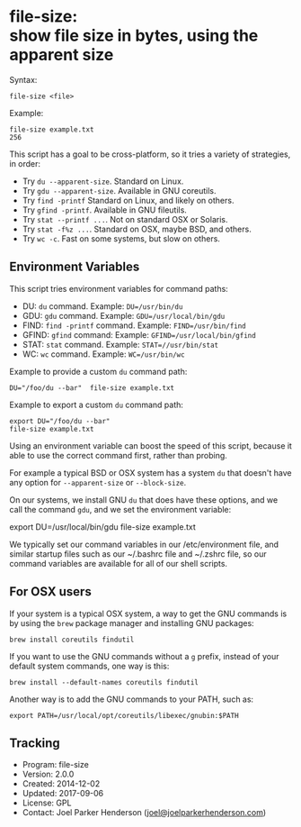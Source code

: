# file-size:<br>show file size in bytes, using the apparent size

Syntax:

    file-size <file>

Example:

    file-size example.txt
    256

This script has a goal to be cross-platform,
so it tries a variety of strategies, in order:

  * Try `du --apparent-size`. Standard on Linux.
  * Try `gdu --apparent-size`. Available in GNU coreutils.
  * Try `find -printf` Standard on Linux, and likely on others.
  * Try `gfind -printf`. Available in GNU fileutils.
  * Try `stat --printf ...`. Not on standard OSX or Solaris.
  * Try `stat -f%z ...`. Standard on OSX, maybe BSD, and others.
  * Try `wc -c`. Fast on some systems, but slow on others.


## Environment Variables

This script tries environment variables for command paths:

  * DU: `du` command. Example: `DU=/usr/bin/du`
  * GDU: `gdu` command. Example: `GDU=/usr/local/bin/gdu`
  * FIND: `find -printf` command. Example: `FIND=/usr/bin/find`
  * GFIND: `gfind` command: Example: `GFIND=/usr/local/bin/gfind`
  * STAT: `stat` command. Example: `STAT=//usr/bin/stat`
  * WC: `wc` command. Example: `WC=/usr/bin/wc`

Example to provide a custom `du` command path:

    DU="/foo/du --bar"  file-size example.txt

Example to export a custom `du` command path:

    export DU="/foo/du --bar"
    file-size example.txt

Using an environment variable can boost the speed of this script,
because it able to use the correct command first, rather than probing.

For example a typical BSD or OSX system has a system `du` that
doesn't have any option for `--apparent-size` or `--block-size`.

On our systems, we install GNU `du` that does have these options,
and we call the command `gdu`, and we set the environment variable:

   export DU=/usr/local/bin/gdu
   file-size example.txt

We typically set our command variables in our /etc/environment file,
and similar startup files such as our ~/.bashrc file and ~/.zshrc file,
so our command variables are available for all of our shell scripts.

## For OSX users

If your system is a typical OSX system, a way to get the GNU commands
is by using the `brew` package manager and installing GNU packages:

    brew install coreutils findutil

If you want to use the GNU commands without a `g` prefix,
instead of your default system commands, one way is this:

    brew install --default-names coreutils findutil

Another way is to add the GNU commands to your PATH, such as:

    export PATH=/usr/local/opt/coreutils/libexec/gnubin:$PATH


## Tracking

  * Program: file-size
  * Version: 2.0.0
  * Created: 2014-12-02
  * Updated: 2017-09-06
  * License: GPL
  * Contact: Joel Parker Henderson (joel@joelparkerhenderson.com)
